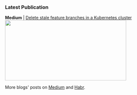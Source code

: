 ### Latest Publication

**Medium** | [Delete stale feature branches in a Kubernetes cluster](https://itnext.io/delete-stale-feature-branches-in-a-kubernetes-cluster-23c76da27180)
<img src="https://miro.medium.com/max/1400/1*J7ANgL7543E5beGwbgqcTA.png" width="400" height="200" />

More blogs' posts on [Medium](https://medium.com/@dmytrostriletskyi) and [Habr](https://habr.com/ru/users/dmytrostriletskyi/posts/).

